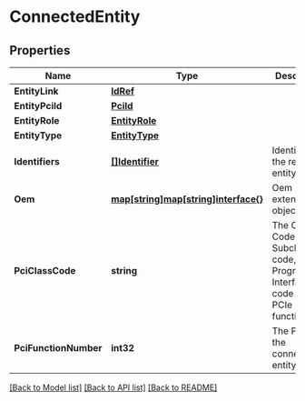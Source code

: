 # ConnectedEntity

## Properties
Name | Type | Description | Notes
------------ | ------------- | ------------- | -------------
**EntityLink** | [**IdRef**](idRef.md) |  | [optional] 
**EntityPciId** | [**PciId**](PciId.md) |  | [optional] 
**EntityRole** | [**EntityRole**](EntityRole.md) |  | [optional] 
**EntityType** | [**EntityType**](EntityType.md) |  | [optional] 
**Identifiers** | [**[]Identifier**](Identifier.md) | Identifiers for the remote entity. | [optional] 
**Oem** | [**map[string]map[string]interface{}**](map[string]interface{}.md) | Oem extension object. | [optional] 
**PciClassCode** | **string** | The Class Code, Subclass code, and Programming Interface code of this PCIe function. | [optional] 
**PciFunctionNumber** | **int32** | The PCI ID of the connected entity. | [optional] 

[[Back to Model list]](../README.md#documentation-for-models) [[Back to API list]](../README.md#documentation-for-api-endpoints) [[Back to README]](../README.md)


